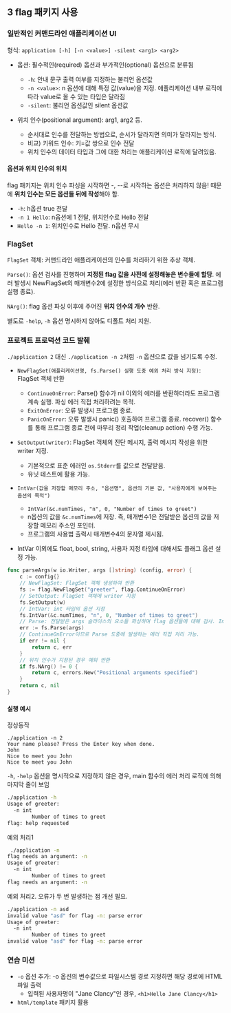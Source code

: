 ## 3 flag 패키지 사용

### 일반적인 커맨드라인 애플리케이션 UI

형식: `application [-h] [-n <value>] -silent <arg1> <arg2>`

- 옵션: 필수적인(required) 옵션과 부가적인(optional) 옵션으로 분류됨

  - `-h`: 안내 문구 출력 여부를 지정하는 불리언 옵션값
  - `-n <value>`: n 옵션에 대해 특정 값(value)을 지정. 애플리케이션 내부 로직에 따라 value로 올 수 있는 타입은 달라짐
  - `-silent`: 불리언 옵션값인 silent 옵션값

- 위치 인수(positional argument): arg1, arg2 등.
  - 순서대로 인수를 전달하는 방법으로, 순서가 달라지면 의미가 달라지는 방식.
  - 비교) 키워드 인수: 키=값 쌍으로 인수 전달
  - 위치 인수의 데이터 타입과 그에 대한 처리는 애플리케이션 로직에 달려있음.

#### 옵션과 위치 인수의 위치

flag 패키지는 위치 인수 파싱을 시작하면 -, --로 시작하는 옵션은 처리하지 않음! 때문에 **위치 인수는 모든 옵션들 뒤에 작성**해야 함.

- `-h`: h옵션 true 전달
- `-n 1 Hello`: n옵션에 1 전달, 위치인수로 Hello 전달
- `Hello -n 1`: 위치인수로 Hello 전달. n옵션 무시

### FlagSet

`FlagSet` 객체: 커맨드라인 애플리케이션의 인수를 처리하기 위한 추상 객체.

`Parse()`: 옵션 검사를 진행하며 **지정된 flag 값을 사전에 설정해놓은 변수들에 할당**. 에러 발생시 NewFlagSet의 매개변수2에 설정한 방식으로 처리(에러 반환 혹은 프로그램 실행 종료).

`NArg()`: flag 옵션 파싱 이후에 주어진 **위치 인수의 개수** 반환.

별도로 `-help`, `-h` 옵션 명시하지 않아도 디폴트 처리 지원.

### 프로젝트 프로덕션 코드 발췌

`./application 2` 대신 `./application -n 2`처럼 `-n` 옵션으로 값을 넘기도록 수정.

- `NewFlagSet(애플리케이션명, fs.Parse() 실행 도중 예외 처리 방식 지정)`: FlagSet 객체 반환

  - `ContinueOnError`: Parse() 함수가 nil 이외의 에러를 반환하더라도 프로그램 계속 실행. 파싱 에러 직접 처리하려는 목적.
  - `ExitOnError`: 오류 발생시 프로그램 종료.
  - `PanicOnError`: 오류 발생시 panic() 호출하여 프로그램 종료. recover() 함수를 통해 프로그램 종료 전에 마무리 정리 작업(cleanup action) 수행 가능.

- `SetOutput(writer)`: FlagSet 객체의 진단 메시지, 출력 메시지 작성을 위한 writer 지정.

  - 기본적으로 표준 에러인 `os.Stderr`를 값으로 전달받음.
  - 유닛 테스트에 활용 가능.

- `IntVar(값을 저장할 메모리 주소, "옵션명", 옵션의 기본 값, "사용자에게 보여주는 옵션의 목적")`

  - `IntVar(&c.numTimes, "n", 0, "Number of times to greet")`
  - n옵션의 값을 `&c.numTimes`에 저장. 즉, 매개변수1은 전달받은 옵션의 값을 저장할 메모리 주소인 포인터.
  - 프로그램의 사용법 출력시 매개변수4의 문자열 제시됨.

- IntVar 이외에도 float, bool, string, 사용자 지정 타입에 대해서도 플래그 옵션 설정 가능.

```go
func parseArgs(w io.Writer, args []string) (config, error) {
	c := config{}
	// NewFlagSet: FlagSet 객체 생성하여 반환
	fs := flag.NewFlagSet("greeter", flag.ContinueOnError)
	// SetOutput: FlagSet 객체에 writer 지정
	fs.SetOutput(w)
	// IntVar: int 타입의 옵션 지정
	fs.IntVar(&c.numTimes, "n", 0, "Number of times to greet")
	// Parse: 전달받은 args 슬라이스의 요소들 파싱하며 flag 옵션들에 대해 검사. IntVar에 의해 n 옵션은 발견시 *c.numTimes에 값 저장
	err := fs.Parse(args)
	// ContinueOnError이므로 Parse 도중에 발생하는 에러 직접 처리 가능.
	if err != nil {
		return c, err
	}
	// 위치 인수가 지정된 경우 예외 반환
	if fs.NArg() != 0 {
		return c, errors.New("Positional arguments specified")
	}
	return c, nil
}
```

#### 실행 예시

정상동작

```
./application -n 2
Your name please? Press the Enter key when done.
John
Nice to meet you John
Nice to meet you John
```

`-h`, `-help` 옵션을 명시적으로 지정하지 않은 경우, main 함수의 에러 처리 로직에 의해 마지막 줄이 보임

```bash
./application -h
Usage of greeter:
  -n int
        Number of times to greet
flag: help requested
```

예외 처리1

```bash
 ./application -n
flag needs an argument: -n
Usage of greeter:
  -n int
        Number of times to greet
flag needs an argument: -n
```

예외 처리2. 오류가 두 번 발생하는 점 개선 필요.

```bash
./application -n asd
invalid value "asd" for flag -n: parse error
Usage of greeter:
  -n int
        Number of times to greet
invalid value "asd" for flag -n: parse error
```

### 연습 미션

- `-o` 옵션 추가: -o 옵션의 변수값으로 파일시스템 경로 지정하면 해당 경로에 HTML 파일 출력
  - 입력된 사용자명이 "Jane Clancy"인 경우, `<h1>Hello Jane Clancy</h1>`
- `html/template` 패키지 활용
